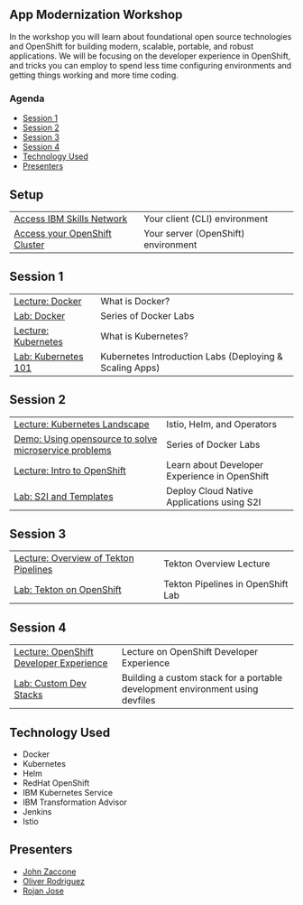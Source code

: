 
## App Modernization Workshop

In the workshop you will learn about foundational open source technologies and OpenShift for building modern, scalable, portable, and robust applications. We will be focusing on the developer experience in OpenShift, and tricks you can employ to spend less time configuring environments and getting things working and more time coding.

### Agenda

* [Session 1](#session-1)
* [Session 2](#session-2)
* [Session 3](#session-3)
* [Session 4](#session-4)
* [Technology Used](#technology-used)
* [Presenters](#presenters)

## Setup 
|   |   |
| - | - |
| [Access IBM Skills Network](pre-work/client-skillsNetwork.md) | Your client (CLI) environment
| [Access your OpenShift Cluster](pre-work/server-openshift.md) | Your server (OpenShift) environment

## Session 1
|   |   |
| - | - |
| [Lecture: Docker](https://ibm.box.com/s/0mvlb8hvd8lx23smfvoaijdt9ex63go2) | What is Docker? |
| [Lab: Docker](generatedContent/docker101/README.md) | Series of Docker Labs |
| [Lecture: Kubernetes](https://ibm.box.com/s/migr539izuf8d686shemct1na0gyvl6v) | What is Kubernetes? |
| [Lab: Kubernetes 101](generatedContent/kube101/README.md) | Kubernetes Introduction Labs (Deploying & Scaling Apps) |

## Session 2
|   |   |
| - | - |
| [Lecture: Kubernetes Landscape](TBD) | Istio, Helm,  and Operators |
| [Demo: Using opensource to solve microservice problems](TBD) | Series of Docker Labs |
| [Lecture: Intro to OpenShift](https://ibm.box.com/s/p58z1r3bswrwsaw6lzetzl1br1vm2yde) | Learn about Developer Experience in OpenShift |
| [Lab: S2I and Templates](generatedContent/app-modernization-openshift-s2i-templates-lab-shared/README.md) | Deploy Cloud Native Applications using S2I |

## Session 3
|   |   |
| - | - |
| [Lecture: Overview of Tekton Pipelines](https://ibm.box.com/s/kisshn88w4a79jzz557o5h6c5k55o9ze) | Tekton Overview Lecture|
| [Lab: Tekton on OpenShift](generatedContent/tekton-tutorial-openshift/README.md) | Tekton Pipelines in OpenShift Lab

## Session 4
|   |   |
| - | - |
| [Lecture: OpenShift Developer Experience](https://ibm.box.com/s/kisshn88w4a79jzz557o5h6c5k55o9ze) | Lecture on OpenShift Developer Experience|
| [Lab: Custom Dev Stacks](generatedContent/tekton-tutorial-openshift/README.md) | Building a custom stack for a portable development environment using devfiles

## Technology Used

* Docker
* Kubernetes
* Helm
* RedHat OpenShift
* IBM Kubernetes Service
* IBM Transformation Advisor
* Jenkins
* Istio


## Presenters

* [John Zaccone](https://github.com/jzaccone)
* [Oliver Rodriguez](https://github.com/odrodrig)
* [Rojan Jose](https://github.com/rojanjose)

